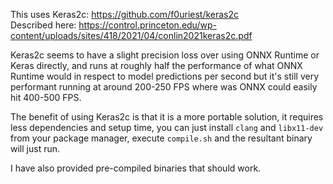 This uses Keras2c: https://github.com/f0uriest/keras2c<br>
Described here: https://control.princeton.edu/wp-content/uploads/sites/418/2021/04/conlin2021keras2c.pdf

Keras2c seems to have a slight precision loss over using ONNX Runtime or Keras directly, and runs at roughly half the performance of what ONNX Runtime would in respect to model predictions per second but it's still very performant running at around 200-250 FPS where was ONNX could easily hit 400-500 FPS.

The benefit of using Keras2c is that it is a more portable solution, it requires less dependencies and setup time, you can just install `clang` and `libx11-dev` from your package manager, execute `compile.sh` and the resultant binary will just run.

I have also provided pre-compiled binaries that should work.

